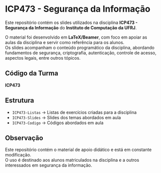 # ICP473 - Segurança da Informação

Este repositório contém os slides utilizados na disciplina **ICP473 - Segurança da Informação** do **Instituto de Computação da UFRJ**.

O material foi desenvolvido em **LaTeX/Beamer**, com foco em apoiar as aulas da disciplina e servir como referência para os alunos.  
Os slides acompanham o conteúdo programático da disciplina, abordando fundamentos de segurança, criptografia, autenticação, controle de acesso, aspectos legais, entre outros tópicos.

## Código da Turma
**ICP473**

## Estrutura
- `ICP473-Listas` → Listas de exercícios criadas para a disciplina
- `ICP473-Slides` → Slides dos temas abordados em aula 
- `ICP473-Codigo` → Códigos abordados em aula 


## Observação
Este repositório contém o material de apoio didático e está em constante modificação.  
O uso é destinado aos alunos matriculados na disciplina e a outros interessados em segurança da informação.

